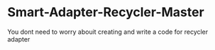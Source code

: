 # Smart-Adapter-Recycler-Master
You dont need to worry abouit creating and write a code for recycler adapter
